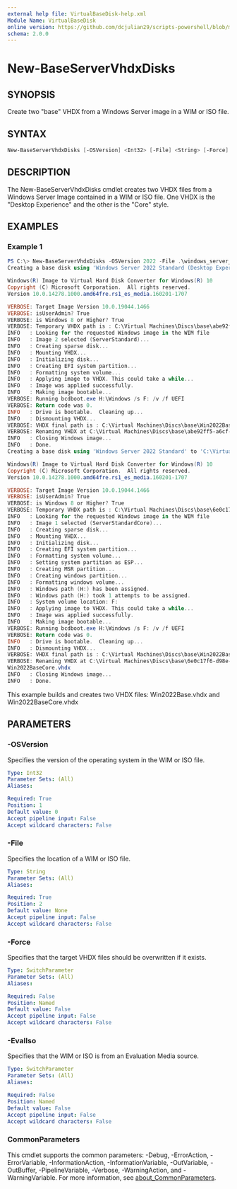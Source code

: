 ```yaml
---
external help file: VirtualBaseDisk-help.xml
Module Name: VirtualBaseDisk
online version: https://github.com/dcjulian29/scripts-powershell/blob/main/Modules/VirtualBaseDisk/docs/New-BaseServerVhdxDisks.md
schema: 2.0.0
---
```


# New-BaseServerVhdxDisks

## SYNOPSIS

Create two "base" VHDX from a Windows Server image in a WIM or ISO file.

## SYNTAX

```powershell
New-BaseServerVhdxDisks [-OSVersion] <Int32> [-File] <String> [-Force] [-EvalIso] [<CommonParameters>]
```

## DESCRIPTION

The New-BaseServerVhdxDisks cmdlet creates two VHDX files from a Windows Server Image
contained in a WIM or ISO file.
One VHDX is the "Desktop Experience" and the other is
the "Core" style.

## EXAMPLES

### Example 1

```powershell
PS C:\> New-BaseServerVhdxDisks -OSVersion 2022 -File .\windows_server_2022_updated_dec_2021_x64_dvd_6905f97b.iso
Creating a base disk using 'Windows Server 2022 Standard (Desktop Experience)' to 'C:\Virtual Machines\Discs\base\Win2022Base.vhdx' ...

Windows(R) Image to Virtual Hard Disk Converter for Windows(R) 10
Copyright (C) Microsoft Corporation.  All rights reserved.
Version 10.0.14278.1000.amd64fre.rs1_es_media.160201-1707

VERBOSE: Target Image Version 10.0.19044.1466
VERBOSE: isUserAdmin? True
VERBOSE: is Windows 8 or Higher? True
VERBOSE: Temporary VHDX path is : C:\Virtual Machines\Discs\base\abe92ff5-a6cf-49c8-ba0e-452146d2bca8.vhdx
INFO   : Looking for the requested Windows image in the WIM file
INFO   : Image 2 selected (ServerStandard)...
INFO   : Creating sparse disk...
INFO   : Mounting VHDX...
INFO   : Initializing disk...
INFO   : Creating EFI system partition...
INFO   : Formatting system volume...
INFO   : Applying image to VHDX. This could take a while...
INFO   : Image was applied successfully.
INFO   : Making image bootable...
VERBOSE: Running bcdboot.exe H:\Windows /s F: /v /f UEFI
VERBOSE: Return code was 0.
INFO   : Drive is bootable.  Cleaning up...
INFO   : Dismounting VHDX...
VERBOSE: VHDX final path is : C:\Virtual Machines\Discs\base\Win2022Base.vhdx
VERBOSE: Renaming VHDX at C:\Virtual Machines\Discs\base\abe92ff5-a6cf-49c8-ba0e-452146d2bca8.vhdx to Win2022Base.vhdx
INFO   : Closing Windows image...
INFO   : Done.
Creating a base disk using 'Windows Server 2022 Standard' to 'C:\Virtual Machines\Discs\base\Win2022BaseCore.vhdx'...

Windows(R) Image to Virtual Hard Disk Converter for Windows(R) 10
Copyright (C) Microsoft Corporation.  All rights reserved.
Version 10.0.14278.1000.amd64fre.rs1_es_media.160201-1707

VERBOSE: Target Image Version 10.0.19044.1466
VERBOSE: isUserAdmin? True
VERBOSE: is Windows 8 or Higher? True
VERBOSE: Temporary VHDX path is : C:\Virtual Machines\Discs\base\6e0c17f6-d98e-4b25-8774-2b2674630b98.vhdx
INFO   : Looking for the requested Windows image in the WIM file
INFO   : Image 1 selected (ServerStandardCore)...
INFO   : Creating sparse disk...
INFO   : Mounting VHDX...
INFO   : Initializing disk...
INFO   : Creating EFI system partition...
INFO   : Formatting system volume...
INFO   : Setting system partition as ESP...
INFO   : Creating MSR partition...
INFO   : Creating windows partition...
INFO   : Formatting windows volume...
INFO   : Windows path (H:) has been assigned.
INFO   : Windows path (H:) took 1 attempts to be assigned.
INFO   : System volume location: F:
INFO   : Applying image to VHDX. This could take a while...
INFO   : Image was applied successfully.
INFO   : Making image bootable...
VERBOSE: Running bcdboot.exe H:\Windows /s F: /v /f UEFI
VERBOSE: Return code was 0.
INFO   : Drive is bootable.  Cleaning up...
INFO   : Dismounting VHDX...
VERBOSE: VHDX final path is : C:\Virtual Machines\Discs\base\Win2022BaseCore.vhdx
VERBOSE: Renaming VHDX at C:\Virtual Machines\Discs\base\6e0c17f6-d98e-4b25-8774-2b2674630b98.vhdx to
Win2022BaseCore.vhdx
INFO   : Closing Windows image...
INFO   : Done.
```

This example builds and creates two VHDX files: Win2022Base.vhdx and Win2022BaseCore.vhdx

## PARAMETERS

### -OSVersion

Specifies the version of the operating system in the WIM or ISO file.

```yaml
Type: Int32
Parameter Sets: (All)
Aliases:

Required: True
Position: 1
Default value: 0
Accept pipeline input: False
Accept wildcard characters: False
```

### -File

Specifies the location of a WIM or ISO file.

```yaml
Type: String
Parameter Sets: (All)
Aliases:

Required: True
Position: 2
Default value: None
Accept pipeline input: False
Accept wildcard characters: False
```

### -Force

Specifies that the target VHDX files should be overwritten if it exists.

```yaml
Type: SwitchParameter
Parameter Sets: (All)
Aliases:

Required: False
Position: Named
Default value: False
Accept pipeline input: False
Accept wildcard characters: False
```

### -EvalIso

Specifies that the WIM or ISO is from an Evaluation Media source.

```yaml
Type: SwitchParameter
Parameter Sets: (All)
Aliases:

Required: False
Position: Named
Default value: False
Accept pipeline input: False
Accept wildcard characters: False
```

### CommonParameters

This cmdlet supports the common parameters: -Debug, -ErrorAction, -ErrorVariable, -InformationAction, -InformationVariable, -OutVariable, -OutBuffer, -PipelineVariable, -Verbose, -WarningAction, and -WarningVariable. For more information, see [about_CommonParameters](http://go.microsoft.com/fwlink/?LinkID=113216).
